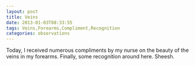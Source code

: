 ```yaml
---
layout: post
title: Veins
date: 2013-01-03T08:33:55
tags: Veins,Forearms,Compliment,Recognition
categories: observations
---
```


Today, I received numerous compliments by my nurse on the beauty of the veins in my forearms. Finally, some recognition around here. Sheesh.

